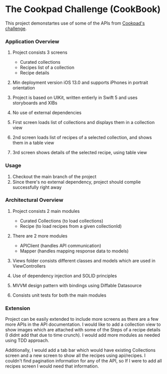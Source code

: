 # The Cookpad Challenge (CookBook)
This project demonstartes use of some of the APIs from <a href="https://cookpad.github.io/global-mobile-hiring/" target="_blank">Cookpad's challenge</a>.

### Application Overview
1) Project consists 3 screens
    - Curated collections
    - Recipes list of a collection
    - Recipe details

2) Min deployment version iOS 13.0 and supports iPhones in portrait orientation
3) Project is based on UIKit, written entierly in Swift 5 and uses storyboards and XIBs
4) No use of external dependencies
5) First screen loads list of collections and displays them in a collection view
6) 2nd screen loads list of recipes of a selected collection, and shows them in a table view
7) 3rd screen shows details of the selected recipe, using table view

### Usage
1) Checkout the main branch of the project
2) Since there's no external dependency, project should complie successfully right away

### Architectural Overview
1) Project consists 2 main modules
    - Curated Collections (to load collections)
    - Recipe (to load recipes from a given collectionId)

2) There are 2 more modules
    - APIClient (handles API communication)
    - Mapper (handles mapping response data to models)

3) Views folder consists different classes and models which are used in ViewControllers
4) Use of dependency injection and SOLID principles
5) MVVM design pattern with bindings using Diffable Datasource
6) Consists unit tests for both the main modules


### Extension
Project can be easily extended to include more screens as there are a few more APIs in the API documentation. I would like to add a collection view to show images which are attached with some of the Steps of a recipe details (I didnt add that due to time crunch).
I would add more modules as needed using TDD approach.

Additionally, I would add a tab bar which would have existing Collections screen and a new screen to show all the recipes using api/recipes. I couldn't find pagination information for any of the API, so If I were to add all recipes screen I would need that information.
